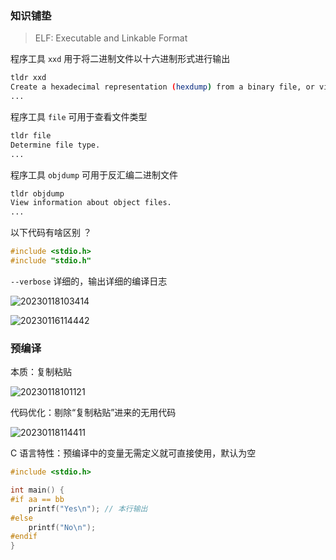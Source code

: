 ### 知识铺垫

> ELF: Executable and Linkable Format

程序工具 `xxd` 用于将二进制文件以十六进制形式进行输出

```bash
tldr xxd
Create a hexadecimal representation (hexdump) from a binary file, or vice-versa.
...
```

程序工具 `file` 可用于查看文件类型

```bash
tldr file
Determine file type.
...
```

程序工具 `objdump` 可用于反汇编二进制文件

```bash
tldr objdump
View information about object files.
...
```

以下代码有啥区别 ？

```c
#include <stdio.h>
#include "stdio.h"
```

`--verbose` 详细的，输出详细的编译日志

![20230118103414](https://aliyun-oss-lpj.oss-cn-qingdao.aliyuncs.com/images/by-clipboard/20230118103414.png)

![20230116114442](https://aliyun-oss-lpj.oss-cn-qingdao.aliyuncs.com/images/by-clipboard/20230116114442.png)

### 预编译

本质：复制粘贴

![20230118101121](https://aliyun-oss-lpj.oss-cn-qingdao.aliyuncs.com/images/by-clipboard/20230118101121.png)

代码优化：剔除“复制粘贴”进来的无用代码

![20230118114411](https://aliyun-oss-lpj.oss-cn-qingdao.aliyuncs.com/images/by-clipboard/20230118114411.png)

C 语言特性：预编译中的变量无需定义就可直接使用，默认为空

```c
#include <stdio.h>

int main() {
#if aa == bb
    printf("Yes\n"); // 本行输出
#else
    printf("No\n");
#endif
}
```



